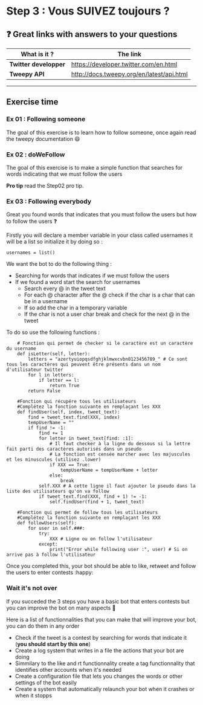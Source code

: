 # Step 3 : Vous SUIVEZ toujours ?

## :question: Great links with answers to your questions
What is it ? | The link
-------------|---------
**Twitter developper**|https://developer.twitter.com/en.html
**Tweepy API**|http://docs.tweepy.org/en/latest/api.html
---

## Exercise time

### Ex 01 : Following someone

The goal of this exercise is to learn how to follow someone, once again read the tweepy documentation :smile:

### Ex 02 : doWeFollow

The goal of this exercise is to make a simple function that searches for words indicating that we must follow the users

**Pro tip** read the Step02 pro tip.

### Ex 03 : Following everybody

Great you found words that indicates that you must follow the users but how to follow the users :question:

Firstly you will declare a member variable in your class called usernames it will be a list so initialize it by doing so :

```python3
usernames = list()
````
We want the bot to do the following thing :
* Searching for words that indicates if we must follow the users
* If we found a word start the search for usernames
    * Search every @ in the tweet text
    * For each @ character after the @ check if the char is a char that can be in a username
    * If so add the char in a temporary variable
    * If the char is not a user char break and check for the next @ in the tweet

To do so use the following functions :

```python3
    # Fonction qui permet de checker si le caractère est un caractère du username
    def isLetter(self, letter):
        letters = "azertyuiopqsdfghjklmwxcvbn0123456789_" # Ce sont tous les caractères qui peuvent être présents dans un nom d'utilisateur twitter
        for l in letters:
            if letter == l:
                return True
        return False

    #Fonction qui récupére tous les utilisateurs
    #Complétez la fonction suivante en remplaçant les XXX
    def findUser(self, index, tweet_text):
        find = tweet_text.find(XXX, index)
        tempUserName = ""
        if find != -1:
            find += 1
            for letter in tweet_text[find: :1]:
                # Il faut checker à la ligne du dessous si la lettre fait parti des caractères autorisés dans un pseudo
                # La fonction est censée marcher avec les majuscules et les minuscules (utilisez .lower)
                if XXX == True:
                    tempUserName = tempUserName + letter
                else:
                    break
            self.XXX # A cette ligne il faut ajouter le pseudo dans la liste des utilisateurs qu'on va follow
            if tweet_text.find(XXX, find + 1) != -1:
                self.findUser(find + 1, tweet_text)
    
    #Fonction qui permet de follow tous les utilisateurs
    #Complétez la fonction suivante en remplaçant les XXX  
    def followUsers(self):
        for user in self.###:
            try:
                XXX # Ligne ou on follow l'utilisateur
            except:
                print("Error while following user :", user) # Si on arrive pas à follow l'utilisateur
```

Once you completed this, your bot should be able to like, retweet and follow the users to enter contests :happy:

### Wait it's not over

If you succeded the 3 steps you have a basic bot that enters contests but you can improve the bot on many aspects :thinking:

Here is a list of functionnalities that you can make that will improve your bot, you can do them in any order

* Check if the tweet is a contest by searching for words that indicate it (**you should start by this one**)
* Create a log system that writes in a file the actions that your bot are doing
* Simmilary to the like and rt functionnality create a tag functionnality that identifies other accounts when it's needed
* Create a configuration file that lets you changes the words or other settings of the bot easily
* Create a system that automatically relaunch your bot when it crashes or when it stopps
